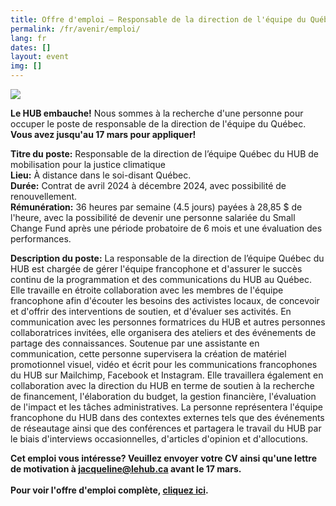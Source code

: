 ```yaml
---
title: Offre d'emploi – Responsable de la direction de l'équipe du Québec
permalink: /fr/avenir/emploi/
lang: fr
dates: []
layout: event
img: []
---
```

![](/media/creation_sans_titre_1_.png)

<!--StartFragment-->

**Le HUB embauche!** Nous sommes à la recherche d'une personne pour occuper le poste de responsable de la direction de l'équipe du Québec. **Vous avez jusqu'au 17 mars pour appliquer!** 

**Titre du poste:** Responsable de la direction de l’équipe Québec du HUB de mobilisation pour la justice climatique\
**Lieu:** À distance dans le soi-disant Québec.\
**Durée:** Contrat de avril 2024 à décembre 2024, avec possibilité de renouvellement.\
**Rémunération:** 36 heures par semaine (4.5 jours) payées à 28,85 $ de l'heure, avec la possibilité de devenir une personne salariée du Small Change Fund après une période probatoire de 6 mois et une évaluation des performances. 

**Description du poste:** La responsable de la direction de l’équipe Québec du HUB est chargée de gérer l'équipe francophone et d'assurer le succès continu de la programmation et des communications du HUB au Québec. Elle travaille en étroite collaboration avec les membres de l'équipe francophone afin d'écouter les besoins des activistes locaux, de concevoir et d'offrir des interventions de soutien, et d'évaluer ses activités. En communication avec les personnes formatrices du HUB et autres personnes collaboratrices invitées, elle organisera des ateliers et des événements de partage des connaissances. Soutenue par une assistante en communication, cette personne supervisera la création de matériel promotionnel visuel, vidéo et écrit pour les communications francophones du HUB sur Mailchimp, Facebook et Instagram. Elle travaillera également en collaboration avec la direction du HUB en terme de soutien à la recherche de financement, l'élaboration du budget, la gestion financière, l'évaluation de l'impact et les tâches administratives. La personne représentera l'équipe francophone du HUB dans des contextes externes tels que des événements de réseautage ainsi que des conférences et partagera le travail du HUB par le biais d'interviews occasionnelles, d'articles d'opinion et d'allocutions. 

**Cet emploi vous intéresse? Veuillez envoyer votre CV ainsi qu'une lettre de motivation à jacqueline@lehub.ca avant le 17 mars.**\
\
**P﻿our voir l'offre d'emploi complète, [cliquez ici](https://drive.google.com/file/d/1pOLyag_0RMyQD69aaaGQRx5sl9gRE_nd/view?usp=sharing).**

<!--EndFragment-->